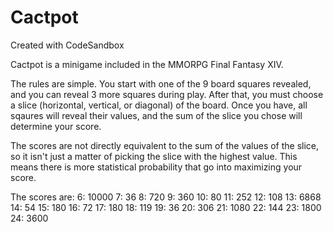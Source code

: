 # Cactpot

Created with CodeSandbox

Cactpot is a minigame included in the MMORPG Final Fantasy XIV.

The rules are simple. You start with one of the 9 board squares revealed, and you can reveal 3 more squares during play. After that, you must choose a slice (horizontal, vertical, or diagonal) of the board. Once you have, all sqaures will reveal their values, and the sum of the slice you chose will determine your score.

The scores are not directly equivalent to the sum of the values of the slice, so it isn't just a matter of picking the slice with the highest value. This means there is more statistical probability that go into maximizing your score.

The scores are:
6: 10000
7: 36
8: 720
9: 360
10: 80
11: 252
12: 108
13: 6868
14: 54
15: 180
16: 72
17: 180
18: 119
19: 36
20: 306
21: 1080
22: 144
23: 1800
24: 3600
